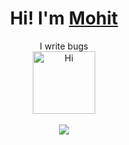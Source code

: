 

<div align="center">
	<h1>Hi! I'm <a href="https://claddy.vercel.app">Mohit</a> </h1>
	<div>I write bugs</div>  <img src="https://emojis.slackmojis.com/emojis/images/1588866973/8934/hellokittydance.gif?1588866973" alt="Hi" width="100" />
	<br />
	<br />
	<img src="https://github-readme-stats-git-masterrstaa-rickstaa.vercel.app/api/top-langs/?username=claddyk&theme=radical&hide_title=true&langs_count=8&layout=compact&hide_border=true" />
</div>
